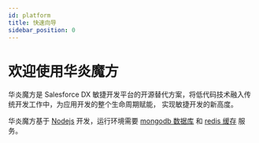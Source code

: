 ```yaml
---
id: platform
title: 快速向导
sidebar_position: 0
---
```


# 欢迎使用华炎魔方

华炎魔方是 Salesforce DX 敏捷开发平台的开源替代方案，将低代码技术融入传统开发工作中，为应用开发的整个生命周期赋能， 实现敏捷开发的新高度。

华炎魔方基于 [Nodejs](https://nodejs.org/zh-cn/) 开发，运行环境需要 [mongodb 数据库](https://www.mongodb.com/docs/v4.2/administration/install-community/) 和 [redis 缓存](https://redis.io/docs/getting-started/) 服务。
